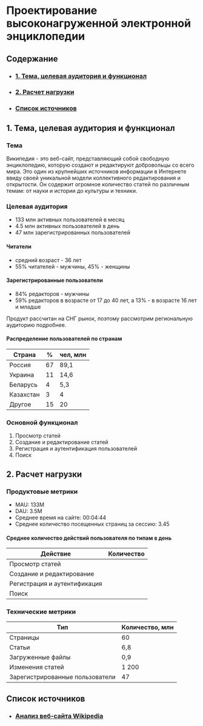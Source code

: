 # Проектирование высоконагруженной электронной энциклопедии

## Содержание

- ### [1. Тема, целевая аудитория и функционал](#1_part)
- ### [2. Расчет нагрузки](#2_part)
- ### [Список источников](#sources)

## 1. Тема, целевая аудитория и функционал <a name="1_part"></a>

### Тема

Википедия - это веб-сайт, представляющий собой свободную энциклопедию, которую создают и редактируют добровольцы со всего мира. Это один из крупнейших источников информации в Интернете ввиду своей уникальной модели коллективного редактирования и открытости. Он содержит огромное количество статей по различным темам: от науки и истории до культуры и техники.

### Целевая аудитория

- 133 млн активных пользователей в месяц
- 4.5 млн активных пользователей в день
- 47 млн зарегистрированных пользователей

#### Читатели

- средний возраст - 36 лет
- 55% читателей - мужчины, 45% - женщины

#### Зарегистрированные пользователи

- 84% редакторов - мужчины
- 59% редакторов в возрасте от 17 до 40 лет, а 13% - в возрасте 16 лет и младше

Продукт рассчитан на СНГ рынок, поэтому рассмотрим региональную аудиторию подробнее.

#### Распределение пользователей по странам

| Страна    | %  | чел, млн |
|-----------|----|----------|
| Россия    | 67 | 89,1     |
| Украина   | 11 | 14,6     |
| Беларусь  | 4  | 5,3      |
| Казахстан | 3  | 4        |
| Другое    | 15 | 20       |


### Основной функционал

1. Просмотр статей
2. Создание и редактирование статей
3. Регистрация и аутентификация пользователей
4. Поиск

## 2. Расчет нагрузки <a name="2_part"></a>

### Продуктовые метрики

- MAU: 133M
- DAU: 3.5M
- Среднее время на сайте: 00:04:44
- Среднее количество посещенных страниц за сессию: 3.45

#### Среднее количество действий пользователя по типам в день

| Действие                     | Количество |
|------------------------------|------------|
| Просмотр статей              |            |
| Создание и редактирование    |            |
| Регистрация и аутентификация |            |
| Поиск                        |            |

### Технические метрики

| Тип                             | Количество, млн |
|---------------------------------|-----------------|
| Страницы                        | 60              |
| Статьи                          | 6,8             |
| Загруженные файлы               | 0,9             |
| Изменения статей                | 1 200           |
| Зарегистрированные пользователи | 47              |

## Список источников <a name="sources"></a>

- ### [Анализ веб-сайта Wikipedia](https://www.similarweb.com/ru/website/ru.wikipedia.org/)
